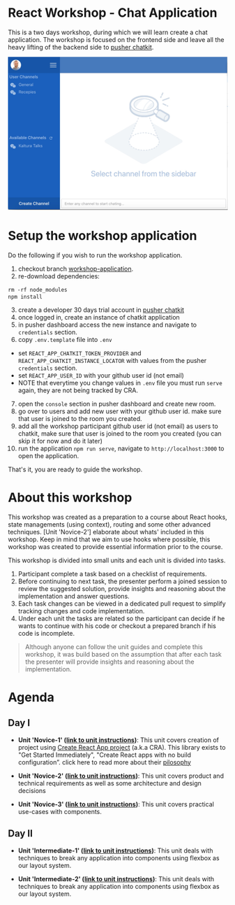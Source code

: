 # React Workshop - Chat Application

This is a two days workshop, during which we will learn create a chat application. The workshop is focused on the frontend side and leave all the heavy lifting of the backend side to [pusher chatkit](https://pusher.com/chatkit).

![chat app](./workshop-guides/images/react-workshop-app-1.jpg)

# Setup the workshop application
Do the following if you wish to run the workshop application.

1. checkout branch [workshop-application](https://github.com/esakal/react-workshop/tree/workshop-application).
2. re-download dependencies:
```
rm -rf node_modules
npm install
```
3. create a developer 30 days trial account in [pusher chatkit](https://pusher.com/chatkit)
4. once logged in, create an instance of chatkit application
5. in pusher dashboard access the new instance and navigate to `credentials` section. 
6. copy `.env.template` file into `.env`
  - set `REACT_APP_CHATKIT_TOKEN_PROVIDER` and `REACT_APP_CHATKIT_INSTANCE_LOCATOR` with values from the pusher `credentials` section.
  - set `REACT_APP_USER_ID` with your github user id (not email)
  - NOTE that everytime you change values in `.env` file you must run `serve` again, they are not being tracked by CRA.
7. open the `console` section in pusher dashboard and create new room.
7. go over to users and add new user with your github user id. make sure that user is joined to the room you created.
8. add all the workshop participant github user id (not email) as users to chatkit, make sure that user is joined to the room you created (you can skip it for now and do it later)
9. run the application `npm run serve`, navigate to `http://localhost:3000` to open the application.

That's it, you are ready to guide the workshop.

# About this workshop
This workshop was created as a preparation to a course about React hooks, state managements (using context), routing and some other advanced techniques. [Unit 'Novice-2'] elaborate about whats' included in this workshop. Keep in mind that we aim to use hooks where possible, this workshop was created to provide essential information prior to the course.

This workshop is divided into small units and each unit is divided into tasks. 

1. Participant complete a task based on a checklist of requirements.
2. Before continuing to next task, the presenter perform a joined session to review the suggested solution, provide insights and reasoning about the implementation and answer questions.
2. Each task changes can be viewed in a dedicated pull request to simplify tracking changes and code implementation.
3. Under each unit the tasks are related so the participant can decide if he wants to continue with his code or checkout a prepared branch if his code is incomplete.

> Although anyone can follow the unit guides and complete this workshop, it was build based on the assumption that after each task the presenter will provide insights and reasoning about the implementation. 

# Agenda

## Day I
- **Unit 'Novice-1' ([link to unit instructions](./workshop-guides/1-novice/novice-1.md))**: This unit covers creation of project using [Create React App project](https://github.com/facebook/react/) (a.k.a CRA). This library exists to "Get Started Immediately", "Create React apps with no build configuration”. click here to read more about their [pilosophy](https://github.com/facebook/create-react-app#philosophy)

- **Unit 'Novice-2' ([link to unit instructions](./workshop-guides/1-novice/novice-2.md))**: This unit covers product and technical requirements as well as some architecture and design decisions

- **Unit 'Novice-3' ([link to unit instructions](./workshop-guides/1-novice/novice-3.md))**: This unit covers practical use-cases with components.

## Day II
- **Unit 'Intermediate-1' ([link to unit instructions](./workshop-guides/2-intermediate/intermediate-1.md))**: This unit deals with techniques to break any application into components using flexbox as our layout system.

- **Unit 'Intermediate-2' ([link to unit instructions](./workshop-guides/2-intermediate/intermediate-2.md))**: This unit deals with techniques to break any application into components using flexbox as our layout system.


